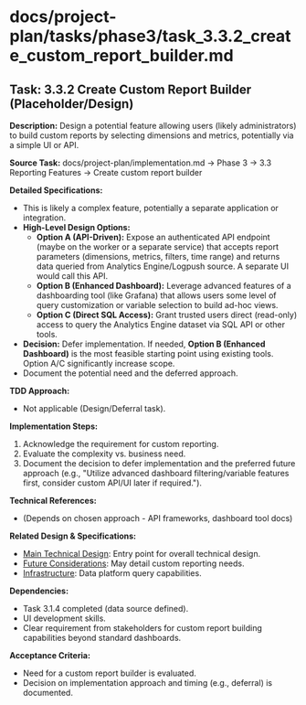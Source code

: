 # docs/project-plan/tasks/phase3/task_3.3.2_create_custom_report_builder.md

## Task: 3.3.2 Create Custom Report Builder (Placeholder/Design)

**Description:**
Design a potential feature allowing users (likely administrators) to build custom reports by selecting dimensions and metrics, potentially via a simple UI or API.

**Source Task:**
docs/project-plan/implementation.md -> Phase 3 -> 3.3 Reporting Features -> Create custom report builder

**Detailed Specifications:**
- This is likely a complex feature, potentially a separate application or integration.
- **High-Level Design Options:**
    - **Option A (API-Driven):** Expose an authenticated API endpoint (maybe on the worker or a separate service) that accepts report parameters (dimensions, metrics, filters, time range) and returns data queried from Analytics Engine/Logpush source. A separate UI would call this API.
    - **Option B (Enhanced Dashboard):** Leverage advanced features of a dashboarding tool (like Grafana) that allows users some level of query customization or variable selection to build ad-hoc views.
    - **Option C (Direct SQL Access):** Grant trusted users direct (read-only) access to query the Analytics Engine dataset via SQL API or other tools.
- **Decision:** Defer implementation. If needed, **Option B (Enhanced Dashboard)** is the most feasible starting point using existing tools. Option A/C significantly increase scope.
- Document the potential need and the deferred approach.

**TDD Approach:**
- Not applicable (Design/Deferral task).

**Implementation Steps:**
1.  Acknowledge the requirement for custom reporting.
2.  Evaluate the complexity vs. business need.
3.  Document the decision to defer implementation and the preferred future approach (e.g., "Utilize advanced dashboard filtering/variable features first, consider custom API/UI later if required.").

**Technical References:**
- (Depends on chosen approach - API frameworks, dashboard tool docs)

**Related Design & Specifications:**
- [Main Technical Design](../../../technical-design/DESIGN.md): Entry point for overall technical design.
- [Future Considerations](../../../technical-design/future_considerations.md): May detail custom reporting needs.
- [Infrastructure](../../../technical-design/infrastructure.md): Data platform query capabilities.

**Dependencies:**
- Task 3.1.4 completed (data source defined).
- UI development skills.
- Clear requirement from stakeholders for custom report building capabilities beyond standard dashboards.

**Acceptance Criteria:**
- Need for a custom report builder is evaluated.
- Decision on implementation approach and timing (e.g., deferral) is documented. 